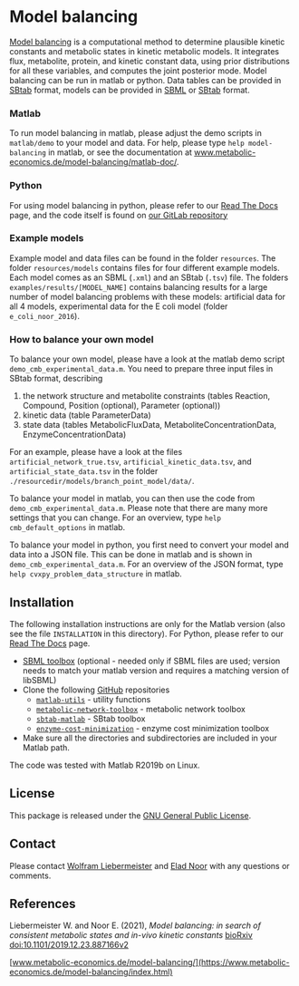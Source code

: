 Model balancing
===============

[Model balancing](https://www.metabolic-economics.de/model-balancing/index.html) is a computational method to
determine plausible kinetic constants and metabolic states in kinetic metabolic models. It integrates flux,
metabolite, protein, and kinetic constant data, using prior distributions for all these variables, and
computes the joint posterior mode.
Model balancing can be run in matlab or python. Data tables can be provided in [SBtab](https://www.sbtab.net)
format, models can be provided in  [SBML](http://sbml.org) or  [SBtab](https://www.sbtab.net) format.

### Matlab
To run model balancing in matlab, please adjust  the demo scripts in `matlab/demo`  to your model and data.
For help, please type `help model-balancing`  in matlab, or see  the documentation at
www.metabolic-economics.de/model-balancing/matlab-doc/. 

### Python
For using model balancing in python, please refer to our [Read The Docs](https://model-balancing.readthedocs.io/en/latest/index.html) page,
and the code itself is found on [our GitLab repository](https://gitlab.com/elad.noor/model-balancing)

### Example models
Example model and data files can be found in the folder `resources`. 
The folder `resources/models` contains files for four different example models. 
Each model comes as an SBML (`.xml`) and an SBtab (`.tsv`) file. 
The folders `examples/results/[MODEL_NAME]` contains balancing results for a large number of model balancing problems
with these models: artificial data for all 4 models, experimental data for the E coli model (folder `e_coli_noor_2016`).

### How to balance your own model
To balance your own model, please have a look at the matlab demo script `demo_cmb_experimental_data.m`.
You need to prepare three input files in SBtab format, describing

1. the network structure and metabolite constraints (tables Reaction, Compound, Position (optional), Parameter (optional))
2. kinetic data (table ParameterData)
3. state data (tables MetabolicFluxData, MetaboliteConcentrationData, EnzymeConcentrationData)

For an example, please have a look at the files `artificial_network_true.tsv`, `artificial_kinetic_data.tsv`,
and `artificial_state_data.tsv` in the folder `./resourcedir/models/branch_point_model/data/`.

To balance your model in matlab, you can then use the code from `demo_cmb_experimental_data.m`.
Please note that there are many more settings that you can change. For an overview, type `help cmb_default_options` in matlab.

To balance your model in python, you first need to convert your model and data into a JSON file.
This can be done in matlab and is shown in `demo_cmb_experimental_data.m`. For an overview of the JSON format,
type `help cvxpy_problem_data_structure` in matlab.

## Installation
The following installation instructions are only for the Matlab version (also see the file `INSTALLATION` in this directory).
For Python, please refer to our [Read The Docs](https://model-balancing.readthedocs.io/en/latest/index.html) page.

- [SBML toolbox](http://sbml.org/Software/SBMLToolbox) (optional - needed only if SBML files are used;
  version needs to match your matlab version and  requires a matching version of libSBML)
- Clone the following [GitHub](https://github.com/liebermeister) repositories
    - [`matlab-utils`](https://github.com/liebermeister/matlab-utils) - utility functions
    - [`metabolic-network-toolbox`](https://github.com/liebermeister/metabolic-network-toolbox) - metabolic network toolbox
    - [`sbtab-matlab`](https://github.com/liebermeister/sbtab-matlab) - SBtab toolbox
    - [`enzyme-cost-minimization`](https://github.com/liebermeister/enzyme-cost-minimization) - enzyme cost minimization toolbox
- Make sure all the directories and subdirectories are included in your Matlab path.

The code was tested with Matlab R2019b on Linux. 

## License
This package is released under the [GNU General Public License](LICENSE).

## Contact
Please contact [Wolfram Liebermeister](mailto:wolfram.liebermeister@gmail.com)
and [Elad Noor](mailto:elad.noor@weizmann.ac.il) with any questions or comments.

## References
Liebermeister W. and Noor E. (2021), *Model balancing: in search of consistent
metabolic states and in-vivo kinetic constants*
[bioRxiv doi:10.1101/2019.12.23.887166v2](https://www.biorxiv.org/content/10.1101/2019.12.23.887166v2)

[www.metabolic-economics.de/model-balancing/](https://www.metabolic-economics.de/model-balancing/index.html)
